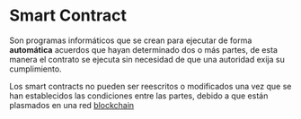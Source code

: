 # Smart Contract

Son programas informáticos que se crean para ejecutar de forma **automática** acuerdos que hayan determinado dos o más partes, de esta manera el contrato se ejecuta sin necesidad de que una autoridad exija su cumplimiento.

Los smart contracts no pueden ser reescritos o modificados una vez que se han establecidos las condiciones entre las partes, debido a que están plasmados en una red [blockchain]


[blockchain]: /blockchain/
